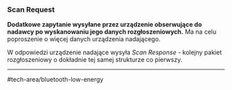 ### Scan Request
**Dodatkowe zapytanie wysyłane przez urządzenie obserwujące do nadawcy po wyskanowaniu jego danych rozgłoszeniowych.**
Ma na celu poproszenie o więcej danych urządzenia nadającego.

W odpowiedzi urządzenie nadające wysyła *Scan Response* - kolejny pakiet rozgłoszeniowy o dokładnie tej samej strukturze co pierwszy.

---
#tech-area/bluetooth-low-energy 